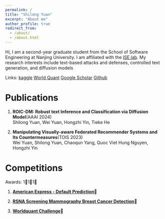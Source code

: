 ```yaml
---
permalink: /
title: "Shilong Yuan"
excerpt: "About me"
author_profile: true
redirect_from: 
  - /about/
  - /about.html
---
```


Hi, I am a second-year graduate student from the School of Software Engineering at Nanjing University.
I am affiliated with the [ISE lab](http://www.iselab.cn).
My research interests include text-based attacks and defenses, controlled text generation, and diffusion models

Links: 
[kaggle](https://www.kaggle.com/herbertlrosbo)
[World Quant](shilongyuan.github.io/images/worldquant.png )
[Google Scholar](https://scholar.google.com/citations?hl=zh-CN&user=SknCVo0AAAAJ&view_op=list_works&gmla=AP6z3OZbFBYU-mRwOZvr4pjIrG-x3bbTs8W-5pX5IC48OFAeY4T-4QSbgsddgimFgraRHF7LqdGvKPHEKRSiH8gRIYuoMY78wZnR5C6jxVk)
[Github](https://github.com/ShilongYuan)

Publications 
======
1. **ROIC-DM: Robust text Inference and Classification via Diffusion Model**(AAAI 2024)  
Shilong Yuan, Wei Yuan, Hongzhi Yin, Tieke He
   
2. **Manipulating Visually-aware Federated Recommender Systems and Its Countermeasures**(TOIS 2023)  
Wei Yuan, Shilong Yuan, Chaoqun Yang, Quoc Viet Hung Nguyen, Hongzhi Yin

Competitions
======
Awards: 1🏅️1🥈1🥉



1. [**American Express - Default Prediction**](https://www.kaggle.com/competitions/amex-default-prediction)🥈

2. [**RSNA Screening Mammography Breast Cancer Detection**](https://www.kaggle.com/competitions/rsna-breast-cancer-detection)🥉

3. [**Worldquant Challenge**](https://platform.worldquantbrain.com/)🏅️
